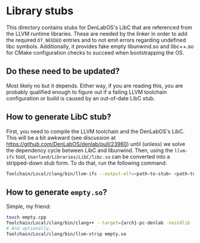 # Library stubs

This directory contains stubs for DenLabOS's LibC that are referenced from the LLVM runtime
libraries. These are needed by the linker in order to add the required `DT_NEEDED` entries and to
not emit errors regarding undefined libc symbols. Additionally, it provides fake empty libunwind.so
and libc++.so for CMake configuration checks to succeed when bootstrapping the OS.

## Do these need to be updated?

Most likely no but it depends. Either way, if you are reading this, you are probably qualified
enough to figure out if a failing LLVM toolchain configuration or build is caused by an out-of-date
LibC stub.

## How to generate LibC stub?

First, you need to compile the LLVM toolchain and the DenLabOS's LibC. This will be a bit awkward
(see discussion at https://github.com/DenLabOS/denlab/pull/23960) until (unless) we solve the
dependency cycle between LibC and libunwind. Then, using the `llvm-ifs` tool,
`Userland/Libraries/LibC/libc.so` can be converted into a stripped-down stub form. To do that, run
the following command:

```sh
Toolchain/Local/clang/bin/llvm-ifs --output-elf=<path-to-stub> <path-to-original>
```

## How to generate `empty.so`?

Simple, my friend:

```sh
touch empty.cpp
Toolchain/Local/clang/bin/clang++ --target={arch}-pc-denlab -nostdlib -shared empty.cpp -o empty.so
# And optionally,
Toolchain/Local/clang/bin/llvm-strip empty.so
```

